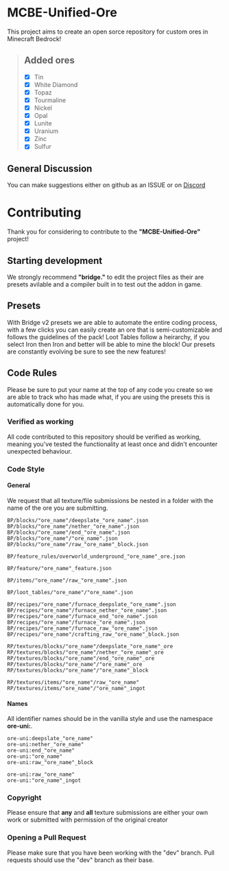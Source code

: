 # MCBE-Unified-Ore

This project aims to create an open sorce repository for custom ores in Minecraft Bedrock!

>  ## Added ores  
> - [X] Tin 
> - [X] White Diamond
> - [X] Topaz
> - [X] Tourmaline
> - [X] Nickel
> - [X] Opal
> - [X] Lunite
> - [X] Uranium
> - [X] Zinc
> - [X] Sulfur

## General Discussion

You can make suggestions either on github as an ISSUE or on [Discord](https://discord.gg/b7KeMAYdGV)

# Contributing

Thank you for considering to contribute to the **"MCBE-Unified-Ore"** project!

## Starting development

We strongly recommend **"bridge."** to edit the project files as their are presets avilable and a compiler built in to test out the addon in game.

## Presets

With Bridge v2 presets we are able to automate the entire coding process, with a few clicks you can easily create an ore that is semi-customizable and follows the guidelines of the pack! Loot Tables follow a heirarchy, if you select Iron then Iron and better will be able to mine the block! Our presets are constantly evolving be sure to see the new features!

## Code Rules

Please be sure to put your name at the top of any code you create so we are able to track who has made what, if you are using the presets this is automatically done for you.

### Verified as working

All code contributed to this repository should be verified as working, meaning you've tested the
functionality at least once and didn't encounter unexpected behaviour.

### Code Style

#### General

We request that all texture/file submissions be nested in a folder with the name of the ore you are submitting.

```
BP/blocks/"ore_name"/deepslate_"ore_name".json
BP/blocks/"ore_name"/nether_"ore_name".json
BP/blocks/"ore_name"/end_"ore_name".json
BP/blocks/"ore_name"/"ore_name".json
BP/blocks/"ore_name"/raw_"ore_name"_block.json

BP/feature_rules/overworld_underground_"ore_name"_ore.json

BP/feature/"ore_name"_feature.json

BP/items/"ore_name"/raw_"ore_name".json

BP/loot_tables/"ore_name"/"ore_name".json

BP/recipes/"ore_name"/furnace_deepslate_"ore_name".json
BP/recipes/"ore_name"/furnace_nether_"ore_name".json
BP/recipes/"ore_name"/furnace_end_"ore_name".json
BP/recipes/"ore_name"/furnace_"ore_name".json
BP/recipes/"ore_name"/furnace_raw_"ore_name".json
BP/recipes/"ore_name"/crafting_raw_"ore_name"_block.json

RP/textures/blocks/"ore_name"/deepslate_"ore_name"_ore
RP/textures/blocks/"ore_name"/nether_"ore_name"_ore
RP/textures/blocks/"ore_name"/end_"ore_name"_ore
RP/textures/blocks/"ore_name"/"ore_name"_ore
RP/textures/blocks/"ore_name"/"ore_name"_block

RP/textures/items/"ore_name"/raw_"ore_name"
RP/textures/items/"ore_name"/"ore_name"_ingot
```

#### Names

All identifier names should be in the vanilla style and use the namespace **ore-uni:**.

```
ore-uni:deepslate_"ore_name"
ore-uni:nether_"ore_name"
ore-uni:end_"ore_name"
ore-uni:"ore_name"
ore-uni:raw_"ore_name"_block

ore-uni:raw_"ore_name"
ore-uni:"ore_name"_ingot
```

### Copyright

Please ensure that **any** and **all** texture submissions are either your own work or submitted with permission of the original creator

### Opening a Pull Request

Please make sure that you have been working with the "dev" branch. Pull requests should use the "dev" branch as their base.
